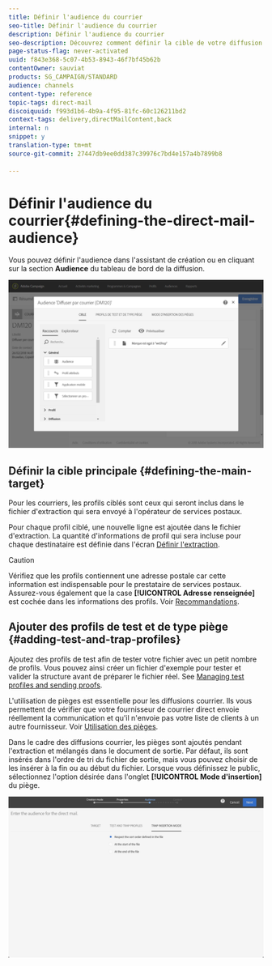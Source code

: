 ```yaml
---
title: Définir l'audience du courrier
seo-title: Définir l'audience du courrier
description: Définir l'audience du courrier
seo-description: Découvrez comment définir la cible de votre diffusion courrier.
page-status-flag: never-activated
uuid: f843e368-5c07-4b53-8943-46f7bf45b62b
contentOwner: sauviat
products: SG_CAMPAIGN/STANDARD
audience: channels
content-type: reference
topic-tags: direct-mail
discoiquuid: f993d1b6-4b9a-4f95-81fc-60c126211bd2
context-tags: delivery,directMailContent,back
internal: n
snippet: y
translation-type: tm+mt
source-git-commit: 27447db9ee0dd387c39976c7bd4e157a4b7899b8

---
```



# Définir l'audience du courrier{#defining-the-direct-mail-audience}

Vous pouvez définir l'audience dans l'assistant de création ou en cliquant sur la section **Audience** du tableau de bord de la diffusion.

![](assets/direct_mail_15.png)

## Définir la cible principale  {#defining-the-main-target}

Pour les courriers, les profils ciblés sont ceux qui seront inclus dans le fichier d'extraction qui sera envoyé à l'opérateur de services postaux.

Pour chaque profil ciblé, une nouvelle ligne est ajoutée dans le fichier d'extraction. La quantité d'informations de profil qui sera incluse pour chaque destinataire est définie dans l'écran [Définir l'extraction](../../channels/using/defining-the-direct-mail-content.md#defining-the-extraction).

>[!CAUTION]
>
>Vérifiez que les profils contiennent une adresse postale car cette information est indispensable pour le prestataire de services postaux. Assurez-vous également que la case **[!UICONTROL Adresse renseignée]** est cochée dans les informations des profils. Voir [Recommandations](../../channels/using/about-direct-mail.md#recommendations).

## Ajouter des profils de test et de type piège  {#adding-test-and-trap-profiles}

Ajoutez des profils de test afin de tester votre fichier avec un petit nombre de profils. Vous pouvez ainsi créer un fichier d'exemple pour tester et valider la structure avant de préparer le fichier réel. See [Managing test profiles and sending proofs](../../sending/using/managing-test-profiles-and-sending-proofs.md).

L'utilisation de pièges est essentielle pour les diffusions courrier. Ils vous permettent de vérifier que votre fournisseur de courrier direct envoie réellement la communication et qu'il n'envoie pas votre liste de clients à un autre fournisseur. Voir [Utilisation des pièges](../../sending/using/managing-test-profiles-and-sending-proofs.md#using-traps).

Dans le cadre des diffusions courrier, les pièges sont ajoutés pendant l'extraction et mélangés dans le document de sortie. Par défaut, ils sont insérés dans l'ordre de tri du fichier de sortie, mais vous pouvez choisir de les insérer à la fin ou au début du fichier. Lorsque vous définissez le public, sélectionnez l'option désirée dans l'onglet **[!UICONTROL Mode d'insertion]** du piège.

![](assets/direct_mail_trap_insertion_mode.png)
